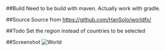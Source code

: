 ##Build
Need to be build with maven. Actually work with gradle.

##Source
Source from https://github.com/HanSolo/worldfx/

##Todo
Set the region instead of countries to be selected


##Screenshot
![World](https://dl.dropboxusercontent.com/u/84552/WorldMapFX.png)
